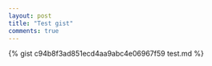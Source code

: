 ```yaml
---
layout: post
title: "Test gist"
comments: true
---
```


{% gist c94b8f3ad851ecd4aa9abc4e06967f59 test.md %}